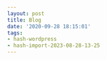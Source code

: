 ```yaml
---
layout: post
title: Blog
date: '2020-09-28 18:15:01'
tags:
- hash-wordpress
- hash-import-2023-08-28-13-25
---
```


